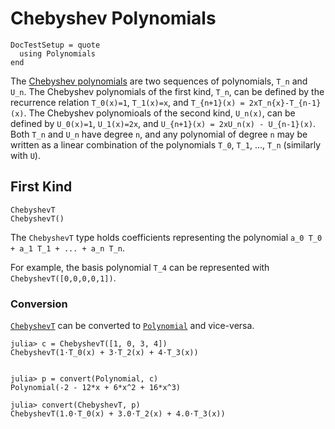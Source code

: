 # Chebyshev Polynomials

```@meta
DocTestSetup = quote
  using Polynomials
end
```


The [Chebyshev polynomials](https://en.wikipedia.org/wiki/Chebyshev_polynomials) are two sequences of polynomials, `T_n` and `U_n`. The Chebyshev polynomials of the first kind, `T_n`, can be defined by the recurrence relation `T_0(x)=1`, `T_1(x)=x`, and `T_{n+1}(x) = 2xT_n{x}-T_{n-1}(x)`. The Chebyshev polynomioals of the second kind, `U_n(x)`, can be defined by `U_0(x)=1`, `U_1(x)=2x`, and `U_{n+1}(x) = 2xU_n(x) - U_{n-1}(x)`. Both `T_n` and `U_n` have degree `n`, and any polynomial  of  degree `n` may be written as a linear combination of the polynomials `T_0`, `T_1`, ..., `T_n` (similarly with `U`).


## First Kind

```@docs
ChebyshevT
ChebyshevT()
```

The `ChebyshevT` type holds coefficients representing the polynomial `a_0 T_0 + a_1 T_1 + ... + a_n T_n`.

For example, the basis polynomial `T_4` can be represented with `ChebyshevT([0,0,0,0,1])`.


### Conversion

[`ChebyshevT`](@ref) can be converted to [`Polynomial`](@ref) and vice-versa.

```jldoctest
julia> c = ChebyshevT([1, 0, 3, 4])
ChebyshevT(1⋅T_0(x) + 3⋅T_2(x) + 4⋅T_3(x))


julia> p = convert(Polynomial, c)
Polynomial(-2 - 12*x + 6*x^2 + 16*x^3)

julia> convert(ChebyshevT, p)
ChebyshevT(1.0⋅T_0(x) + 3.0⋅T_2(x) + 4.0⋅T_3(x))
```
